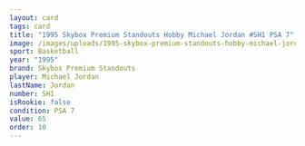 ```yaml
---
layout: card
tags: card
title: "1995 Skybox Premium Standouts Hobby Michael Jordan #SH1 PSA 7"
image: /images/uploads/1995-skybox-premium-standouts-hobby-michael-jordan-7.webp
sport: Basketball
year: "1995"
brand: Skybox Premium Standouts
player: Michael Jordan
lastName: Jordan
number: SH1
isRookie: false
condition: PSA 7
value: 65
order: 10
---
```

